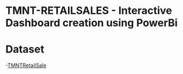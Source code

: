 # TMNT-RETAILSALES - Interactive Dashboard creation using PowerBi

# Dataset
-[TMNTRetailSale](https://github.com/AuduMoses1/PowerBi_Project/blob/main/TNMTRetailsales.xlsx)

